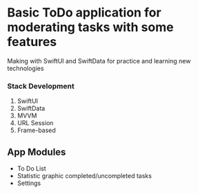 # Basic ToDo application for moderating tasks with some features
Making with SwiftUI and SwiftData for practice and learning new technologies
### Stack Development
1. SwiftUI
2. SwiftData
3. MVVM
4. URL Session
5. Frame-based

## App Modules
+ To Do List
+ Statistic graphic completed/uncompleted tasks
+ Settings
